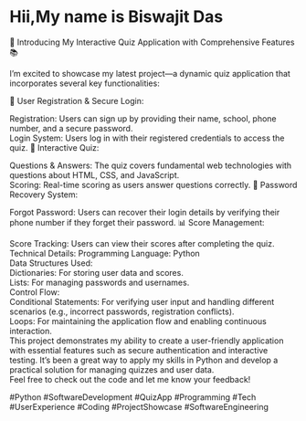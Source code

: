 
<h1>Hii,My name is Biswajit Das</h1>
🚀 Introducing My Interactive Quiz Application with Comprehensive Features 📚

I’m excited to showcase my latest project—a dynamic quiz application that incorporates several key functionalities:

🔐 User Registration & Secure Login:

Registration: Users can sign up by providing their name, school, phone number, and a secure password.<br>
Login System: Users log in with their registered credentials to access the quiz.
📝 Interactive Quiz:

Questions & Answers: The quiz covers fundamental web technologies with questions about HTML, CSS, and JavaScript.<br>
Scoring: Real-time scoring as users answer questions correctly.
🔄 Password Recovery System:

Forgot Password: Users can recover their login details by verifying their phone number if they forget their password.
📊 Score Management:<br>

Score Tracking: Users can view their scores after completing the quiz.<br>
Technical Details:
Programming Language: Python<br>
Data Structures Used:<br>
Dictionaries: For storing user data and scores.<br>
Lists: For managing passwords and usernames.<br>
Control Flow:<br>
Conditional Statements: For verifying user input and handling different scenarios (e.g., incorrect passwords, registration conflicts).<br>
Loops: For maintaining the application flow and enabling continuous interaction.<br>
This project demonstrates my ability to create a user-friendly application with essential features such as secure authentication and interactive testing. It’s been a great way to apply my skills in Python and develop a practical solution for managing quizzes and user data.
<br>
Feel free to check out the code and let me know your feedback!<br>

#Python #SoftwareDevelopment #QuizApp #Programming #Tech #UserExperience #Coding #ProjectShowcase #SoftwareEngineering
